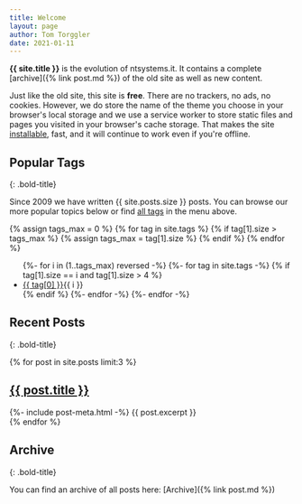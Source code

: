 ```yaml
---
title: Welcome
layout: page
author: Tom Torggler
date: 2021-01-11
---
```


**{{ site.title }}** is the evolution of ntsystems.it. It contains a complete [archive]({% link post.md %}) of the old site as well as new content. 

Just like the old site, this site is **free**. There are no trackers, no ads, no cookies. However, we do store the name of the theme you choose in your browser's local storage and we use a service worker to store static files and pages you visited in your browser's cache storage. That makes the site [installable](https://web.dev/discover-installable/), fast, and it will continue to work even if you're offline.

## Popular Tags
{: .bold-title}

Since 2009 we have written {{ site.posts.size }} posts. You can browse our more popular topics below or find [all tags](/Tags) in the menu above.

{% assign tags_max = 0 %}
{% for tag in site.tags %}
    {% if tag[1].size > tags_max %}
    {% assign tags_max = tag[1].size %}
    {% endif %}
{% endfor %}

<ul class="tagscontainer">
{%- for i in (1..tags_max) reversed -%}
{%- for tag in site.tags -%}
{% if tag[1].size == i and tag[1].size > 4 %}
<li class="tag"><a href="{{ site.baseurl }}/Tags/{{ tag[0]}}">{{ tag[0] }}</a><span class="float-right">{{ i }}</span></li>
{% endif %}
{%- endfor -%}
{%- endfor -%}
</ul>

## Recent Posts
{: .bold-title}

<aside class="post-list">
{% for post in site.posts limit:3 %}
<div itemscope>
    <h2 class="post-title" itemprop="headline"><a href="{{ post.url | relative_url }}">{{ post.title }}</a></h2>
    {%- include post-meta.html -%}
    {{ post.excerpt }}
</div>
{% endfor %}
</aside>

## Archive
{: .bold-title}

You can find an archive of all posts here: [Archive]({% link post.md %})
